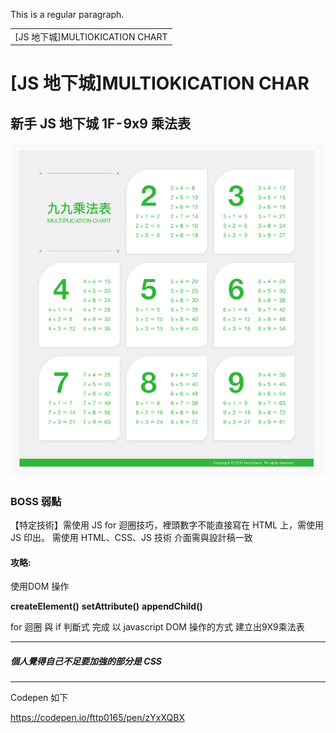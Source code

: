 This is a regular paragraph.

<table>
    <tr>
        <td>[JS 地下城]MULTIOKICATION CHART</td>
    </tr>
</table>

# [JS 地下城]MULTIOKICATION CHAR

## 新手 JS 地下城 1F - 9x9 乘法表

![9X9 Table]( https://github.com/fttp0165/javascript/blob/master/javascript-exercise/undertwon01/1F.PNG  "9x9" )


### BOSS 弱點
【特定技術】需使用 JS for 迴圈技巧，裡頭數字不能直接寫在 HTML 上，需使用 JS 印出。
   需使用 HTML、CSS、JS 技術
    介面需與設計稿一致

#### 攻略:

使用DOM 操作

**createElement()**
**setAttribute()**
**appendChild()**

for 迴圈 與 if 判斷式 完成 
以 javascript DOM 操作的方式
建立出9X9乘法表

--------------------------------------------------------------------
##### 個人覺得自己不足要加強的部分是 CSS
--------------------------------------------------------------------
Codepen 如下

https://codepen.io/fttp0165/pen/zYxXQBX
